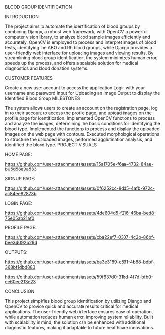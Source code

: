 ﻿BLOOD GROUP IDENTIFICATION

INTRODUCTION

The project aims to automate the identification of blood groups by combining Django, a robust web framework, with OpenCV, a powerful computer vision library, to analyze blood sample images efficiently and accurately. OpenCV is employed to process and interpret images of blood tests, identifying the ABO and Rh blood groups, while Django provides a user-friendly web interface for uploading images and viewing results. By streamlining blood group identification, the system minimizes human error, speeds up the process, and offers a scalable solution for medical diagnostics and blood donation systems.

CUSTOMER FEATURES

Create a new user account to access the application
Login with your username and password
Input for Uploading an Image
Output to display the Identified Blood Group
MILESTONES

The system allows users to create an account on the registration page, log in to their account to access the profile page, and upload images on the profile page for identification.
Implemented OpenCV functions to process and analyze the images, determining the basic conditions for identifying the blood type.
Implemented the functions to process and display the uploaded images on the web page with contours.
Executed morphological operations to structure the uploaded images, performed agglutination analysis, and identified the blood type.
PROJECT VISUALS

HOME PAGE:

https://github.com/user-attachments/assets/15a1705e-f6aa-4732-84ae-b05d58a9a533

SIGNUP PAGE:

https://github.com/user-attachments/assets/0f6252cc-8dd5-4afb-972c-ac84ee82873b

LOGIN PAGE:

https://github.com/user-attachments/assets/4de604d5-f216-46ba-bed8-75e05ab21af0

PROFILE PAGE:

https://github.com/user-attachments/assets/cba22ef7-0307-4c2b-86bf-bee34092b29d

OUTPUTS:

https://github.com/user-attachments/assets/ba3e3189-c591-4b88-bdbf-368bf1dbd883


https://github.com/user-attachments/assets/59f637d0-31bd-4f7d-bfb0-ee60ee213e23

CONCLUSION

This project simplifies blood group identification by utilizing Django and OpenCV to provide quick and accurate results critical for medical applications. The user-friendly web interface ensures ease of operation, while automation reduces human error, improving system reliability. Built with scalability in mind, the solution can be enhanced with additional diagnostic features, making it adaptable to future healthcare innovations.
